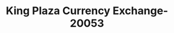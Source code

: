 ---
f_zip-code: 61265
f_state-code: IL
title: King Plaza Currency Exchange-20053
f_phone: 309-736-1704
f_city-only: Moline
f_address: 3610 Avenue Of The Cities Moline
f_location-unique-id: '20053'
slug: king-plaza-currency-exchange-20053
updated-on: '2024-05-30T13:46:58.046Z'
created-on: '2024-05-30T13:36:59.803Z'
published-on: '2024-05-30T13:54:32.469Z'
f_city-state: cms/city/moline-il.md
f_company: cms/company/king-plaza-currency-exchange.md
f_state: cms/state/illinois.md
layout: '[payday-loan].html'
tags: payday-loan
---
